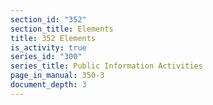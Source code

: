 ```yaml
---
section_id: "352"
section_title: Elements
title: 352 Elements
is_activity: true
series_id: "300"
series_title: Public Information Activities
page_in_manual: 350-3
document_depth: 3
---
```

